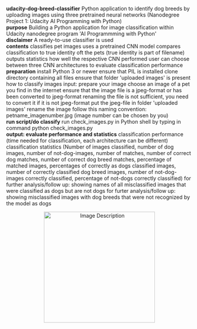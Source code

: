                                                
**udacity-dog-breed-classifier**
Python application to identify dog breeds by uploading images using three pretrained neural networks (Nanodegree Project 1: Udacity AI Programming with Python)
<br>
**purpose**
Building a Python application for image classification within Udacity nanodegree program 'AI Programmming with Python'
<br>
**disclaimer**
A ready-to-use classifier is used
<br>
**contents**
classifies pet images
uses a pretrained CNN model
compares classification to true identity oft the pets (true identity is part of filename)
outputs statistics how well the respective CNN performed
user can choose between three CNN architectures to evaluate classification performance
<br>
**preparation**
install Python 3 or newer
ensure that PIL is installed
clone directory containing all files
ensure that folder 'uploaded images' is present
how to classify images
input: prepare your image
choose an image of a pet you find in the internet
ensure that the image file is a jpeg-format or has been converted to jpeg-format
renaming the file is not sufficient, you need to convert it if it is not jpeg-format
put the jpeg-file in folder 'uploaded images'
rename the image follow this naming convention: petname_imagenumber.jpg (image number can be chosen by you)
<br>
**run script/do classify**
run check_images.py in Python shell by typing in command python check_images.py
<br>
**output: evaluate performance and statistics**
classification performance (time needed for classification, each architecture can be different)
classification statistics (Number of images classified, number of dog images, number of not-dog-images, number of matches, number of correct dog matches, number of correct dog breed matches, percentage of matched images, percentages of correctly as dogs classified images, number of correctly classified dog breed images, number of not-dog-images correctly classified, percentage of not-dogs correctly classified)
for further analysis/follow up: showing names of all misclassified images that were classified as dogs but are not dogs
for furter analysis/follow up: showing misclassified images with dog breeds that were not recognized by the model as dogs
<p align="center">
  <img src="https://github.com/user-attachments/assets/9dd46f03-d47b-4562-966d-21646b5dc038" alt="Image Description" width="300">
</p>


